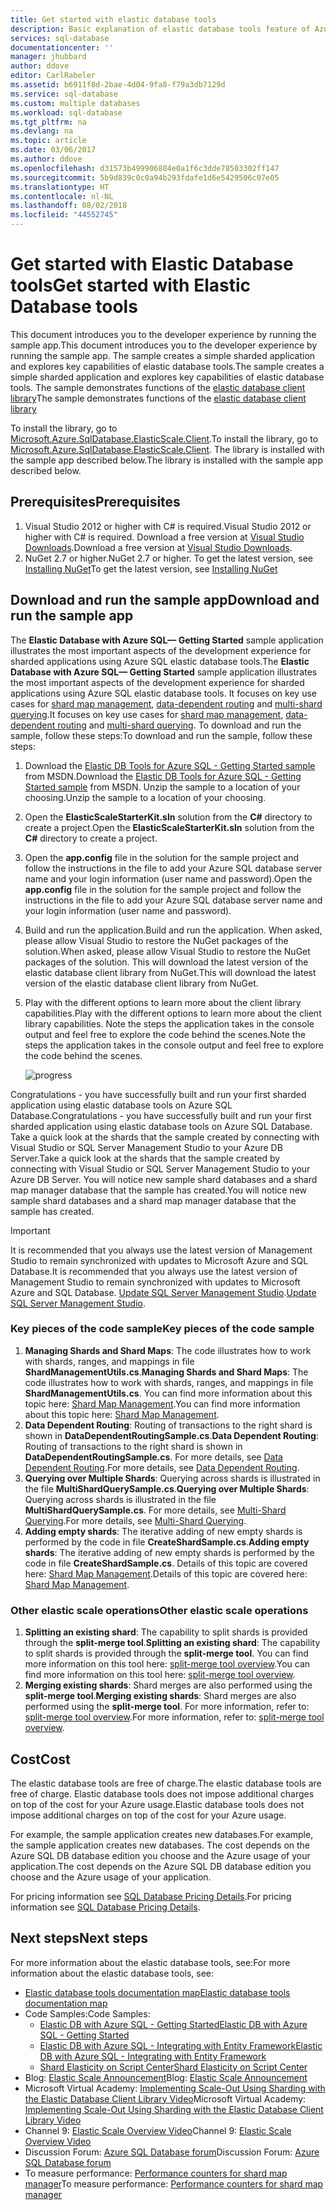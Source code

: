 ```yaml
---
title: Get started with elastic database tools
description: Basic explanation of elastic database tools feature of Azure SQL Database, including easy to run sample app.
services: sql-database
documentationcenter: ''
manager: jhubbard
author: ddove
editor: CarlRabeler
ms.assetid: b6911f8d-2bae-4d04-9fa8-f79a3db7129d
ms.service: sql-database
ms.custom: multiple databases
ms.workload: sql-database
ms.tgt_pltfrm: na
ms.devlang: na
ms.topic: article
ms.date: 03/06/2017
ms.author: ddove
ms.openlocfilehash: d31573b499906884e0a1f6c3dde78503302ff147
ms.sourcegitcommit: 5b9d839c0c0a94b293fdafe1d6e5429506c07e05
ms.translationtype: HT
ms.contentlocale: nl-NL
ms.lasthandoff: 08/02/2018
ms.locfileid: "44552745"
---
```

# <a name="get-started-with-elastic-database-tools"></a><span data-ttu-id="f78d3-103">Get started with Elastic Database tools</span><span class="sxs-lookup"><span data-stu-id="f78d3-103">Get started with Elastic Database tools</span></span>
<span data-ttu-id="f78d3-104">This document introduces you to the developer experience by running the sample app.</span><span class="sxs-lookup"><span data-stu-id="f78d3-104">This document introduces you to the developer experience by running the sample app.</span></span> <span data-ttu-id="f78d3-105">The sample creates a simple sharded application and explores key capabilities of elastic database tools.</span><span class="sxs-lookup"><span data-stu-id="f78d3-105">The sample creates a simple sharded application and explores key capabilities of elastic database tools.</span></span> <span data-ttu-id="f78d3-106">The sample demonstrates functions of the [elastic database client library](sql-database-elastic-database-client-library.md)</span><span class="sxs-lookup"><span data-stu-id="f78d3-106">The sample demonstrates functions of the [elastic database client library](sql-database-elastic-database-client-library.md)</span></span>

<span data-ttu-id="f78d3-107">To install the library, go to [Microsoft.Azure.SqlDatabase.ElasticScale.Client](https://www.nuget.org/packages/Microsoft.Azure.SqlDatabase.ElasticScale.Client/).</span><span class="sxs-lookup"><span data-stu-id="f78d3-107">To install the library, go to [Microsoft.Azure.SqlDatabase.ElasticScale.Client](https://www.nuget.org/packages/Microsoft.Azure.SqlDatabase.ElasticScale.Client/).</span></span> <span data-ttu-id="f78d3-108">The library is installed with the sample app described below.</span><span class="sxs-lookup"><span data-stu-id="f78d3-108">The library is installed with the sample app described below.</span></span>

## <a name="prerequisites"></a><span data-ttu-id="f78d3-109">Prerequisites</span><span class="sxs-lookup"><span data-stu-id="f78d3-109">Prerequisites</span></span>
1. <span data-ttu-id="f78d3-110">Visual Studio 2012 or higher with C# is required.</span><span class="sxs-lookup"><span data-stu-id="f78d3-110">Visual Studio 2012 or higher with C# is required.</span></span> <span data-ttu-id="f78d3-111">Download a free version at [Visual Studio Downloads](http://www.visualstudio.com/downloads/download-visual-studio-vs.aspx).</span><span class="sxs-lookup"><span data-stu-id="f78d3-111">Download a free version at [Visual Studio Downloads](http://www.visualstudio.com/downloads/download-visual-studio-vs.aspx).</span></span>
2. <span data-ttu-id="f78d3-112">NuGet 2.7 or higher.</span><span class="sxs-lookup"><span data-stu-id="f78d3-112">NuGet 2.7 or higher.</span></span> <span data-ttu-id="f78d3-113">To get the latest version, see [Installing NuGet](http://docs.nuget.org/docs/start-here/installing-nuget)</span><span class="sxs-lookup"><span data-stu-id="f78d3-113">To get the latest version, see [Installing NuGet](http://docs.nuget.org/docs/start-here/installing-nuget)</span></span>

## <a name="download-and-run-the-sample-app"></a><span data-ttu-id="f78d3-114">Download and run the sample app</span><span class="sxs-lookup"><span data-stu-id="f78d3-114">Download and run the sample app</span></span>
<span data-ttu-id="f78d3-115">The **Elastic Database with Azure SQL— Getting Started** sample application illustrates the most important aspects of the development experience for sharded applications using Azure SQL elastic database tools.</span><span class="sxs-lookup"><span data-stu-id="f78d3-115">The **Elastic Database with Azure SQL— Getting Started** sample application illustrates the most important aspects of the development experience for sharded applications using Azure SQL elastic database tools.</span></span> <span data-ttu-id="f78d3-116">It focuses on key use cases for [shard map management](sql-database-elastic-scale-shard-map-management.md), [data-dependent routing](sql-database-elastic-scale-data-dependent-routing.md) and [multi-shard querying](sql-database-elastic-scale-multishard-querying.md).</span><span class="sxs-lookup"><span data-stu-id="f78d3-116">It focuses on key use cases for [shard map management](sql-database-elastic-scale-shard-map-management.md), [data-dependent routing](sql-database-elastic-scale-data-dependent-routing.md) and [multi-shard querying](sql-database-elastic-scale-multishard-querying.md).</span></span> <span data-ttu-id="f78d3-117">To download and run the sample, follow these steps:</span><span class="sxs-lookup"><span data-stu-id="f78d3-117">To download and run the sample, follow these steps:</span></span> 

1. <span data-ttu-id="f78d3-118">Download the [Elastic DB Tools for Azure SQL - Getting Started sample](https://code.msdn.microsoft.com/windowsapps/Elastic-Scale-with-Azure-a80d8dc6) from MSDN.</span><span class="sxs-lookup"><span data-stu-id="f78d3-118">Download the [Elastic DB Tools for Azure SQL - Getting Started sample](https://code.msdn.microsoft.com/windowsapps/Elastic-Scale-with-Azure-a80d8dc6) from MSDN.</span></span> <span data-ttu-id="f78d3-119">Unzip the sample to a location of your choosing.</span><span class="sxs-lookup"><span data-stu-id="f78d3-119">Unzip the sample to a location of your choosing.</span></span>
2. <span data-ttu-id="f78d3-120">Open the **ElasticScaleStarterKit.sln** solution from the **C#** directory to create a project.</span><span class="sxs-lookup"><span data-stu-id="f78d3-120">Open the **ElasticScaleStarterKit.sln** solution from the **C#** directory to create a project.</span></span>
3. <span data-ttu-id="f78d3-121">Open the **app.config** file in the solution for the sample project and follow the instructions in the file to add your Azure SQL database server name and your login information (user name and password).</span><span class="sxs-lookup"><span data-stu-id="f78d3-121">Open the **app.config** file in the solution for the sample project and follow the instructions in the file to add your Azure SQL database server name and your login information (user name and password).</span></span>
4. <span data-ttu-id="f78d3-122">Build and run the application.</span><span class="sxs-lookup"><span data-stu-id="f78d3-122">Build and run the application.</span></span> <span data-ttu-id="f78d3-123">When asked, please allow Visual Studio to restore the NuGet packages of the solution.</span><span class="sxs-lookup"><span data-stu-id="f78d3-123">When asked, please allow Visual Studio to restore the NuGet packages of the solution.</span></span> <span data-ttu-id="f78d3-124">This will download the latest version of the elastic database client library from NuGet.</span><span class="sxs-lookup"><span data-stu-id="f78d3-124">This will download the latest version of the elastic database client library from NuGet.</span></span>
5. <span data-ttu-id="f78d3-125">Play with the different options to learn more about the client library capabilities.</span><span class="sxs-lookup"><span data-stu-id="f78d3-125">Play with the different options to learn more about the client library capabilities.</span></span> <span data-ttu-id="f78d3-126">Note the steps the application takes in the console output and feel free to explore the code behind the scenes.</span><span class="sxs-lookup"><span data-stu-id="f78d3-126">Note the steps the application takes in the console output and feel free to explore the code behind the scenes.</span></span>
   
    ![progress][4]

<span data-ttu-id="f78d3-128">Congratulations - you have successfully built and run your first sharded application using elastic database tools on Azure SQL Database.</span><span class="sxs-lookup"><span data-stu-id="f78d3-128">Congratulations - you have successfully built and run your first sharded application using elastic database tools on Azure SQL Database.</span></span> <span data-ttu-id="f78d3-129">Take a quick look at the shards that the sample created by connecting with Visual Studio or SQL Server Management Studio to your Azure DB Server.</span><span class="sxs-lookup"><span data-stu-id="f78d3-129">Take a quick look at the shards that the sample created by connecting with Visual Studio or SQL Server Management Studio to your Azure DB Server.</span></span> <span data-ttu-id="f78d3-130">You will notice new sample shard databases and a shard map manager database that the sample has created.</span><span class="sxs-lookup"><span data-stu-id="f78d3-130">You will notice new sample shard databases and a shard map manager database that the sample has created.</span></span>

> [!IMPORTANT]
> <span data-ttu-id="f78d3-131">It is recommended that you always use the latest version of Management Studio to remain synchronized with updates to Microsoft Azure and SQL Database.</span><span class="sxs-lookup"><span data-stu-id="f78d3-131">It is recommended that you always use the latest version of Management Studio to remain synchronized with updates to Microsoft Azure and SQL Database.</span></span> <span data-ttu-id="f78d3-132">[Update SQL Server Management Studio](https://msdn.microsoft.com/library/mt238290.aspx).</span><span class="sxs-lookup"><span data-stu-id="f78d3-132">[Update SQL Server Management Studio](https://msdn.microsoft.com/library/mt238290.aspx).</span></span>
> 
> 

### <a name="key-pieces-of-the-code-sample"></a><span data-ttu-id="f78d3-133">Key pieces of the code sample</span><span class="sxs-lookup"><span data-stu-id="f78d3-133">Key pieces of the code sample</span></span>
1. <span data-ttu-id="f78d3-134">**Managing Shards and Shard Maps**: The code illustrates how to work with shards, ranges, and mappings in file **ShardManagementUtils.cs**.</span><span class="sxs-lookup"><span data-stu-id="f78d3-134">**Managing Shards and Shard Maps**: The code illustrates how to work with shards, ranges, and mappings in file **ShardManagementUtils.cs**.</span></span> <span data-ttu-id="f78d3-135">You can find more information about this topic here: [Shard Map Management](http://go.microsoft.com/?linkid=9862595).</span><span class="sxs-lookup"><span data-stu-id="f78d3-135">You can find more information about this topic here: [Shard Map Management](http://go.microsoft.com/?linkid=9862595).</span></span>  
2. <span data-ttu-id="f78d3-136">**Data Dependent Routing**: Routing of transactions to the right shard is shown in **DataDependentRoutingSample.cs**.</span><span class="sxs-lookup"><span data-stu-id="f78d3-136">**Data Dependent Routing**: Routing of transactions to the right shard is shown in **DataDependentRoutingSample.cs**.</span></span> <span data-ttu-id="f78d3-137">For more details, see [Data Dependent Routing](http://go.microsoft.com/?linkid=9862596).</span><span class="sxs-lookup"><span data-stu-id="f78d3-137">For more details, see [Data Dependent Routing](http://go.microsoft.com/?linkid=9862596).</span></span> 
3. <span data-ttu-id="f78d3-138">**Querying over Multiple Shards**: Querying across shards is illustrated in the file **MultiShardQuerySample.cs**.</span><span class="sxs-lookup"><span data-stu-id="f78d3-138">**Querying over Multiple Shards**: Querying across shards is illustrated in the file **MultiShardQuerySample.cs**.</span></span> <span data-ttu-id="f78d3-139">For more details, see [Multi-Shard Querying](http://go.microsoft.com/?linkid=9862597).</span><span class="sxs-lookup"><span data-stu-id="f78d3-139">For more details, see [Multi-Shard Querying](http://go.microsoft.com/?linkid=9862597).</span></span>
4. <span data-ttu-id="f78d3-140">**Adding empty shards**: The iterative adding of new empty shards is performed by the code in file **CreateShardSample.cs**.</span><span class="sxs-lookup"><span data-stu-id="f78d3-140">**Adding empty shards**: The iterative adding of new empty shards is performed by the code in file **CreateShardSample.cs**.</span></span> <span data-ttu-id="f78d3-141">Details of this topic are covered here: [Shard Map Management](http://go.microsoft.com/?linkid=9862595).</span><span class="sxs-lookup"><span data-stu-id="f78d3-141">Details of this topic are covered here: [Shard Map Management](http://go.microsoft.com/?linkid=9862595).</span></span>

### <a name="other-elastic-scale-operations"></a><span data-ttu-id="f78d3-142">Other elastic scale operations</span><span class="sxs-lookup"><span data-stu-id="f78d3-142">Other elastic scale operations</span></span>
1. <span data-ttu-id="f78d3-143">**Splitting an existing shard**: The capability to split shards is provided through the **split-merge tool**.</span><span class="sxs-lookup"><span data-stu-id="f78d3-143">**Splitting an existing shard**: The capability to split shards is provided through the **split-merge tool**.</span></span> <span data-ttu-id="f78d3-144">You can find more information on this tool here: [split-merge tool overview](sql-database-elastic-scale-overview-split-and-merge.md).</span><span class="sxs-lookup"><span data-stu-id="f78d3-144">You can find more information on this tool here: [split-merge tool overview](sql-database-elastic-scale-overview-split-and-merge.md).</span></span>
2. <span data-ttu-id="f78d3-145">**Merging existing shards**: Shard merges are also performed using the **split-merge tool**.</span><span class="sxs-lookup"><span data-stu-id="f78d3-145">**Merging existing shards**: Shard merges are also performed using the **split-merge tool**.</span></span> <span data-ttu-id="f78d3-146">For more information, refer to: [split-merge tool overview](sql-database-elastic-scale-overview-split-and-merge.md).</span><span class="sxs-lookup"><span data-stu-id="f78d3-146">For more information, refer to: [split-merge tool overview](sql-database-elastic-scale-overview-split-and-merge.md).</span></span>   

## <a name="cost"></a><span data-ttu-id="f78d3-147">Cost</span><span class="sxs-lookup"><span data-stu-id="f78d3-147">Cost</span></span>
<span data-ttu-id="f78d3-148">The elastic database tools are free of charge.</span><span class="sxs-lookup"><span data-stu-id="f78d3-148">The elastic database tools are free of charge.</span></span> <span data-ttu-id="f78d3-149">Elastic database tools does not impose additional charges on top of the cost for your Azure usage.</span><span class="sxs-lookup"><span data-stu-id="f78d3-149">Elastic database tools does not impose additional charges on top of the cost for your Azure usage.</span></span> 

<span data-ttu-id="f78d3-150">For example, the sample application creates new databases.</span><span class="sxs-lookup"><span data-stu-id="f78d3-150">For example, the sample application creates new databases.</span></span> <span data-ttu-id="f78d3-151">The cost depends on the Azure SQL DB database edition you choose and the Azure usage of your application.</span><span class="sxs-lookup"><span data-stu-id="f78d3-151">The cost depends on the Azure SQL DB database edition you choose and the Azure usage of your application.</span></span>

<span data-ttu-id="f78d3-152">For pricing information see [SQL Database Pricing Details](https://azure.microsoft.com/pricing/details/sql-database/).</span><span class="sxs-lookup"><span data-stu-id="f78d3-152">For pricing information see [SQL Database Pricing Details](https://azure.microsoft.com/pricing/details/sql-database/).</span></span>

## <a name="next-steps"></a><span data-ttu-id="f78d3-153">Next steps</span><span class="sxs-lookup"><span data-stu-id="f78d3-153">Next steps</span></span>
<span data-ttu-id="f78d3-154">For more information about the elastic database tools, see:</span><span class="sxs-lookup"><span data-stu-id="f78d3-154">For more information about the elastic database tools, see:</span></span>

* [<span data-ttu-id="f78d3-155">Elastic database tools documentation map</span><span class="sxs-lookup"><span data-stu-id="f78d3-155">Elastic database tools documentation map</span></span>](https://azure.microsoft.com/documentation/learning-paths/sql-database-elastic-scale/) 
* <span data-ttu-id="f78d3-156">Code Samples:</span><span class="sxs-lookup"><span data-stu-id="f78d3-156">Code Samples:</span></span> 
  * [<span data-ttu-id="f78d3-157">Elastic DB with Azure SQL - Getting Started</span><span class="sxs-lookup"><span data-stu-id="f78d3-157">Elastic DB with Azure SQL - Getting Started</span></span>](http://code.msdn.microsoft.com/Elastic-Scale-with-Azure-a80d8dc6?SRC=VSIDE)
  * [<span data-ttu-id="f78d3-158">Elastic DB with Azure SQL - Integrating with Entity Framework</span><span class="sxs-lookup"><span data-stu-id="f78d3-158">Elastic DB with Azure SQL - Integrating with Entity Framework</span></span>](http://code.msdn.microsoft.com/Elastic-Scale-with-Azure-bae904ba?SRC=VSIDE)
  * [<span data-ttu-id="f78d3-159">Shard Elasticity on Script Center</span><span class="sxs-lookup"><span data-stu-id="f78d3-159">Shard Elasticity on Script Center</span></span>](https://gallery.technet.microsoft.com/scriptcenter/Elastic-Scale-Shard-c9530cbe)
* <span data-ttu-id="f78d3-160">Blog: [Elastic Scale Announcement](https://azure.microsoft.com/blog/2014/10/02/introducing-elastic-scale-preview-for-azure-sql-database/)</span><span class="sxs-lookup"><span data-stu-id="f78d3-160">Blog: [Elastic Scale Announcement](https://azure.microsoft.com/blog/2014/10/02/introducing-elastic-scale-preview-for-azure-sql-database/)</span></span>
* <span data-ttu-id="f78d3-161">Microsoft Virtual Academy: [Implementing Scale-Out Using Sharding with the Elastic Database Client Library Video](https://mva.microsoft.com/training-courses/elastic-database-capabilities-with-azure-sql-db-16554?l=lWyQhF1fC_6306218965)</span><span class="sxs-lookup"><span data-stu-id="f78d3-161">Microsoft Virtual Academy: [Implementing Scale-Out Using Sharding with the Elastic Database Client Library Video](https://mva.microsoft.com/training-courses/elastic-database-capabilities-with-azure-sql-db-16554?l=lWyQhF1fC_6306218965)</span></span> 
* <span data-ttu-id="f78d3-162">Channel 9: [Elastic Scale Overview Video](http://channel9.msdn.com/Shows/Data-Exposed/Azure-SQL-Database-Elastic-Scale)</span><span class="sxs-lookup"><span data-stu-id="f78d3-162">Channel 9: [Elastic Scale Overview Video](http://channel9.msdn.com/Shows/Data-Exposed/Azure-SQL-Database-Elastic-Scale)</span></span>
* <span data-ttu-id="f78d3-163">Discussion Forum: [Azure SQL Database forum](http://social.msdn.microsoft.com/forums/azure/home?forum=ssdsgetstarted)</span><span class="sxs-lookup"><span data-stu-id="f78d3-163">Discussion Forum: [Azure SQL Database forum](http://social.msdn.microsoft.com/forums/azure/home?forum=ssdsgetstarted)</span></span>
* <span data-ttu-id="f78d3-164">To measure performance: [Performance counters for shard map manager](sql-database-elastic-database-client-library.md)</span><span class="sxs-lookup"><span data-stu-id="f78d3-164">To measure performance: [Performance counters for shard map manager](sql-database-elastic-database-client-library.md)</span></span>

<!--Anchors-->
[The Elastic Scale Sample Application]: #The-Elastic-Scale-Sample-Application
[Download and Run the Sample App]: #Download-and-Run-the-Sample-App
[Cost]: #Cost
[Next steps]: #next-steps

<!--Image references-->
[1]: https://docstestmedia1.blob.core.windows.net/azure-media/articles/sql-database/media/sql-database-elastic-scale-get-started/newProject.png
[2]: https://docstestmedia1.blob.core.windows.net/azure-media/articles/sql-database/media/sql-database-elastic-scale-get-started/click-online.png
[3]: https://docstestmedia1.blob.core.windows.net/azure-media/articles/sql-database/media/sql-database-elastic-scale-get-started/click-CSharp.png
[4]: https://docstestmedia1.blob.core.windows.net/azure-media/articles/sql-database/media/sql-database-elastic-scale-get-started/output2.png





